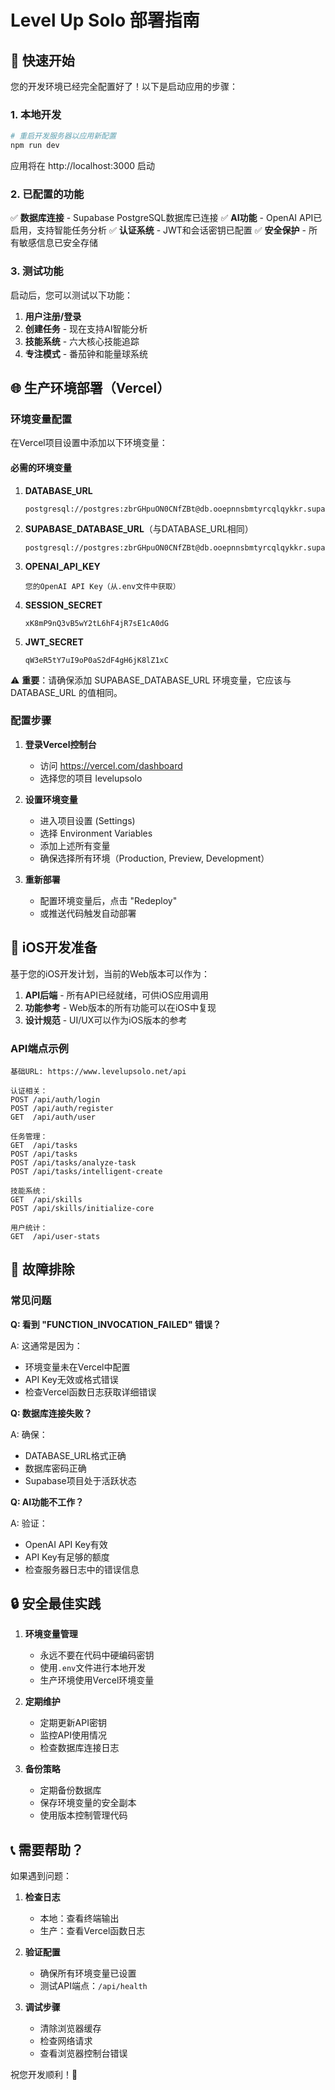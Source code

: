 # Level Up Solo 部署指南

## 🚀 快速开始

您的开发环境已经完全配置好了！以下是启动应用的步骤：

### 1. 本地开发

```bash
# 重启开发服务器以应用新配置
npm run dev
```

应用将在 http://localhost:3000 启动

### 2. 已配置的功能

✅ **数据库连接** - Supabase PostgreSQL数据库已连接
✅ **AI功能** - OpenAI API已启用，支持智能任务分析
✅ **认证系统** - JWT和会话密钥已配置
✅ **安全保护** - 所有敏感信息已安全存储

### 3. 测试功能

启动后，您可以测试以下功能：

1. **用户注册/登录**
2. **创建任务** - 现在支持AI智能分析
3. **技能系统** - 六大核心技能追踪
4. **专注模式** - 番茄钟和能量球系统

## 🌐 生产环境部署（Vercel）

### 环境变量配置

在Vercel项目设置中添加以下环境变量：

#### 必需的环境变量

1. **DATABASE_URL**
   ```
   postgresql://postgres:zbrGHpuON0CNfZBt@db.ooepnnsbmtyrcqlqykkr.supabase.co:5432/postgres
   ```

2. **SUPABASE_DATABASE_URL**（与DATABASE_URL相同）
   ```
   postgresql://postgres:zbrGHpuON0CNfZBt@db.ooepnnsbmtyrcqlqykkr.supabase.co:5432/postgres
   ```

3. **OPENAI_API_KEY**
   ```
   您的OpenAI API Key（从.env文件中获取）
   ```

4. **SESSION_SECRET**
   ```
   xK8mP9nQ3vB5wY2tL6hF4jR7sE1cA0dG
   ```

5. **JWT_SECRET**
   ```
   qW3eR5tY7uI9oP0aS2dF4gH6jK8lZ1xC
   ```

⚠️ **重要**：请确保添加 SUPABASE_DATABASE_URL 环境变量，它应该与 DATABASE_URL 的值相同。

### 配置步骤

1. **登录Vercel控制台**
   - 访问 https://vercel.com/dashboard
   - 选择您的项目 levelupsolo

2. **设置环境变量**
   - 进入项目设置 (Settings)
   - 选择 Environment Variables
   - 添加上述所有变量
   - 确保选择所有环境（Production, Preview, Development）

3. **重新部署**
   - 配置环境变量后，点击 "Redeploy"
   - 或推送代码触发自动部署

## 📱 iOS开发准备

基于您的iOS开发计划，当前的Web版本可以作为：

1. **API后端** - 所有API已经就绪，可供iOS应用调用
2. **功能参考** - Web版本的所有功能可以在iOS中复现
3. **设计规范** - UI/UX可以作为iOS版本的参考

### API端点示例

```
基础URL: https://www.levelupsolo.net/api

认证相关：
POST /api/auth/login
POST /api/auth/register
GET  /api/auth/user

任务管理：
GET  /api/tasks
POST /api/tasks
POST /api/tasks/analyze-task
POST /api/tasks/intelligent-create

技能系统：
GET  /api/skills
POST /api/skills/initialize-core

用户统计：
GET  /api/user-stats
```

## 🔧 故障排除

### 常见问题

**Q: 看到 "FUNCTION_INVOCATION_FAILED" 错误？**

A: 这通常是因为：
- 环境变量未在Vercel中配置
- API Key无效或格式错误
- 检查Vercel函数日志获取详细错误

**Q: 数据库连接失败？**

A: 确保：
- DATABASE_URL格式正确
- 数据库密码正确
- Supabase项目处于活跃状态

**Q: AI功能不工作？**

A: 验证：
- OpenAI API Key有效
- API Key有足够的额度
- 检查服务器日志中的错误信息

## 🔒 安全最佳实践

1. **环境变量管理**
   - 永远不要在代码中硬编码密钥
   - 使用`.env`文件进行本地开发
   - 生产环境使用Vercel环境变量

2. **定期维护**
   - 定期更新API密钥
   - 监控API使用情况
   - 检查数据库连接日志

3. **备份策略**
   - 定期备份数据库
   - 保存环境变量的安全副本
   - 使用版本控制管理代码

## 📞 需要帮助？

如果遇到问题：

1. **检查日志**
   - 本地：查看终端输出
   - 生产：查看Vercel函数日志

2. **验证配置**
   - 确保所有环境变量已设置
   - 测试API端点：`/api/health`

3. **调试步骤**
   - 清除浏览器缓存
   - 检查网络请求
   - 查看浏览器控制台错误

祝您开发顺利！🎉